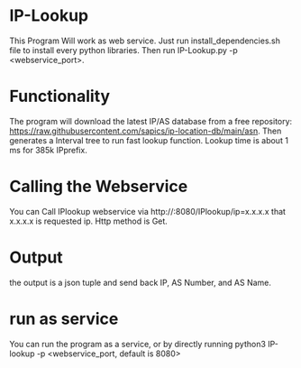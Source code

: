 # IP-Lookup
This Program Will work as web service. Just run install_dependencies.sh file to install every python libraries. Then run IP-Lookup.py -p <webservice_port>.

# Functionality
The program will download the latest IP/AS database from a free repository: https://raw.githubusercontent.com/sapics/ip-location-db/main/asn. Then generates a Interval tree to run fast lookup function. Lookup time is about 1 ms for 385k IPprefix.

# Calling the Webservice
You can Call IPlookup webservice via http://<Host-name>:8080/IPlookup/ip=x.x.x.x that x.x.x.x is requested ip. Http method is Get.

# Output
the output is a json tuple and send back IP, AS Number, and AS Name.

# run as service
You can run the program as a service, or by directly running python3 IP-lookup -p <webservice_port, default is 8080>
